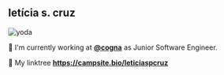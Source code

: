 ## letícia s. cruz
<img align="center" alt="yoda" src="https://media.giphy.com/media/2wGXK84nfEtR1JHe1H/giphy.gif">

📌  I'm currently working at <a href="https://www.linkedin.com/company/cogna-educa%C3%A7%C3%A3o/"><strong>@cogna</strong></a> as Junior Software Engineer.

🔗 My linktree <strong>https://campsite.bio/leticiaspcruz</strong>
